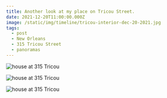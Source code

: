 ```yaml
---
title: Another look at my place on Tricou Street.
date: 2021-12-20T11:00:00.000Z
image: /static/img/timeline/tricou-interior-dec-20-2021.jpg
tags:
  - post 
  - New Orleans
  - 315 Tricou Street
  - panoramas
---
```



![house at 315 Tricou](/static/img/timeline/tricou-interior-dec-20-2021.jpg)

![house at 315 Tricou](/static/img/timeline/tricou-interior-my-desk-dec-20-2021.jpg)

![house at 315 Tricou](/static/img/timeline/tricou-panorama-dec-20-2021.jpg)


